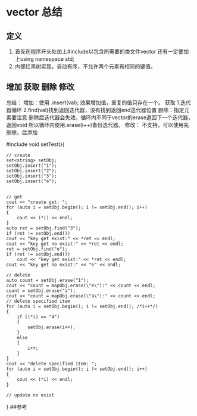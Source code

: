 # vector 总结
## 定义
1. 首先在程序开头处加上#include<vector>以包含所需要的类文件vector
还有一定要加上using namespace std;
2. 内部红黑树实现，自动有序，不允许两个元素有相同的键值。

## 增加 获取 删除 修改
总结： 
增加：使用 .insert(val); 效果增加值，重复的值只存在一个。
获取 1.迭代器循环 2.find(val)找到返回迭代器，没有找到返回end迭代器位置
删除：指定元素要注意 删除后迭代器会失效。循环内不同于vector的erase返回下一个迭代器，返回void
所以循环内使用.erase(i++)备份迭代器。
修改： 不支持，可以使用先删除，后添加 

#include <set>
void setTest(){

	// create 
	set<string> setObj;
	setObj.insert("1");
	setObj.insert("2");
	setObj.insert("3");
	setObj.insert("4");


	// get 
	cout << "create get: ";
	for (auto i = setObj.begin(); i != setObj.end(); i++)
	{
		cout << (*i) << endl;
	}
	auto ret = setObj.find("3");
	if (ret != setObj.end())
	cout << "key get exist:" << *ret << endl;
	cout << "key get no exist:" << *ret << endl;
	ret = setObj.find("e");
	if (ret != setObj.end())
		cout << "key get exist:" << *ret << endl;
	cout << "key get no exist:" << "e" << endl;

	// delete
	auto count = setObj.erase("1");
	cout << "count = mapObj.erase(\"e\"):" << count << endl;
	count = setObj.erase("a");
	cout << "count = mapObj.erase(\"a\"):" << count << endl;
	// delete specified item
	for (auto i = setObj.begin(); i != setObj.end(); /*i++*/)
	{
		if ((*i) == "4")
		{
			setObj.erase(i++);
		}
		else
		{
			i++;
		}
	}
	cout << "delete specified item: ";
	for (auto i = setObj.begin(); i != setObj.end(); i++)
	{
		cout << (*i) << endl;
	}

	// update no exist

}
##参考

